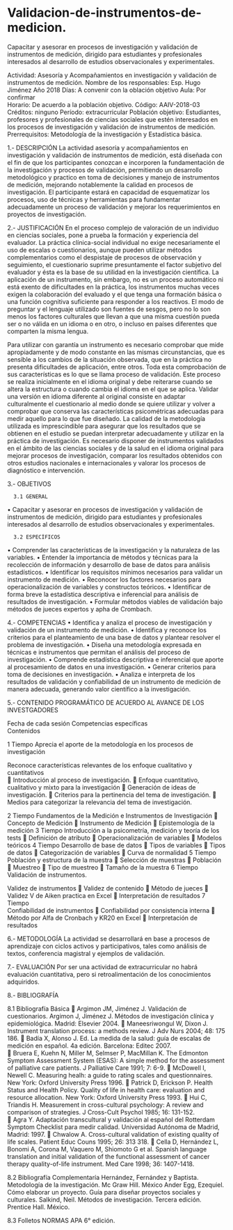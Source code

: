 # Validacion-de-instrumentos-de-medicion.
Capacitar y asesorar en procesos de investigación y validación de instrumentos de medición, dirigido para estudiantes y profesionales interesados al desarrollo de estudios observacionales y experimentales.  


Actividad: Asesoría y Acompañamientos en investigación y validación de instrumentos de medición.
Nombre de los responsables: Esp. Hugo Jiménez
Año 2018
Días: A convenir con la oblación objetivo
Aula: Por confirmar  
Horario: De acuerdo a la población objetivo.	Código: AAIV-2018-03
Créditos: ninguno
Período: extracurricular
Población objetivo: Estudiantes, profesores y profesionales de ciencias sociales que estén interesados en los procesos de investigación y validación de instrumentos de medición.
Prerrequisitos: Metodología de la investigación y Estadística básica.

1.- DESCRIPCIÓN
La actividad asesoría y acompañamientos en investigación y validación de instrumentos de medición, está diseñada con el fin de que los participantes conozcan e incorporen la fundamentación de la investigación y procesos de validación, permitiendo un desarrollo metodológico y practico en toma de decisiones y manejo de instrumentos de medición, mejorando notablemente la calidad en procesos de investigación.
El participante estará en capacidad de esquematizar los procesos, uso de técnicas y herramientas para fundamentar adecuadamente un proceso de validación y mejorar los requerimientos en proyectos de investigación. 

 
2.- JUSTIFICACIÓN 
En el proceso complejo de valoración de un individuo en ciencias sociales, pone a prueba la formación y experiencia del evaluador. La práctica clínica-social individual no exige necesariamente el uso de escalas o cuestionarios, aunque pueden utilizar métodos complementarios como el despistaje de procesos de observación y seguimiento, el cuestionario suprime presuntamente el factor subjetivo del evaluador y ésta es la base de su utilidad en la investigación científica. 
La aplicación de un instrumento, sin embargo, no es un proceso automático ni está exento de dificultades en la práctica, los instrumentos muchas veces exigen la colaboración del evaluado y el que tenga una formación básica o una función cognitiva suficiente para responder a los reactivos. El modo de preguntar y el lenguaje utilizado son fuentes de sesgos, pero no lo son menos los factores culturales que llevan a que una misma cuestión pueda ser o no válida en un idioma o en otro, o incluso en países diferentes que comparten la misma lengua.

Para utilizar con garantía un instrumento es necesario comprobar que mide apropiadamente y de modo constante en las mismas circunstancias, que es sensible a los cambios de la situación observada, que en la práctica no presenta dificultades de aplicación, entre otros. Toda esta comprobación de sus características es lo que se llama proceso de validación. Este proceso se realiza inicialmente en el idioma original y debe reiterarse cuando se altera la estructura o cuando cambia el idioma en el que se aplica. Validar una versión en idioma diferente al original consiste en adaptar culturalmente el cuestionario al medio donde se quiere utilizar y volver a comprobar que conserva las características psicométricas adecuadas para medir aquello para lo que fue diseñado. La calidad de la metodología utilizada es imprescindible para asegurar que los resultados que se obtienen en el estudio se puedan interpretar adecuadamente y utilizar en la práctica de investigación.
Es necesario disponer de instrumentos validados en el ámbito de las ciencias sociales y de la salud en el idioma original para mejorar procesos de investigación, comparar los resultados obtenidos con otros estudios nacionales e internacionales y valorar los procesos de diagnóstico e intervención. 

 
3.- OBJETIVOS 

      3.1 GENERAL 	
•	Capacitar y asesorar en procesos de investigación y validación de instrumentos de medición, dirigido para estudiantes y profesionales interesados al desarrollo de estudios observacionales y experimentales.  

      3.2 ESPECÍFICOS
•	Comprender las características de la investigación y la naturaleza de las variables.
•	Entender la importancia de métodos y técnicas para la recolección de información y desarrollo de base de datos para análisis estadísticos.
•	Identificar los requisitos mínimos necesarios para validar un instrumento de medición.
•	Reconocer los factores necesarios para operacionalización de variables y constructos teóricos. 
•	Identificar de forma breve la estadística descriptiva e inferencial para análisis de resultados de investigación. 
•	Formular métodos viables de validación bajo métodos de jueces expertos y apha de Crombach.




 
4.- COMPETENCIAS 
•	Identifica y analiza el proceso de investigación y validación de un instrumento de medición.
•	Identifica y reconoce los criterios para el planteamiento de una base de datos y plantear resolver el problema de investigación.
•	Diseña una metodología expresada en técnicas e instrumentos que permitan el análisis del proceso de investigación.
•	Comprende estadística descriptiva e inferencial que aporte al procesamiento de datos en una investigación.
•	Generar criterios para toma de decisiones en investigación.
•	Analiza e interpreta de los resultados de validación y confiabilidad de un instrumento de medición de manera adecuada, generando valor científico a la investigación.

 5.- CONTENIDO PROGRAMÁTICO DE ACUERDO AL AVANCE DE LOS INVESTGADORES

Fecha de cada sesión 	Competencias específicas  	
Contenidos 

1 Tiempo	Aprecia el aporte de la metodología en los procesos de investigación 


Reconoce características relevantes de los enfoque cualitativo y cuantitativos	
	Introducción al proceso de investigación.
	Enfoque cuantitativo, cualitativo y mixto para la investigación
	Generación de ideas de investigación.
	Criterios para la pertinencia del tema de investigación.
	Medios para categorizar la relevancia del tema de investigación.

2 Tiempo	Fundamentos de la Medición e Instrumentos de Investigación		Concepto de Medición
	Instrumento de Medición
	Epistemología de la medición 
3 Tiempo	Introducción a la psicometría, medición y teoría de los tests		Definición de atributo 
	Operacionalización de variables 
	Modelos teóricos 
4 Tiempo	Desarrollo de base de datos 		Tipos de variables 
	Tipos de datos
	Categorización de variables 
	Curva de normalidad
5 Tiempo
	Población y estructura de la  muestra 		Selección de muestras
	Población
	Muestreo
	Tipo de muestreo
	Tamaño de la muestra 
6 Tiempo 	Validación de instrumentos.
 
Validez de instrumentos 		Validez de contenido 
	Método de jueces 
	Validez V de Aiken practica en Excel 
	Interpretación de resultados 
7 Tiempo  
	Confiabilidad de instrumentos 		Confiabilidad por consistencia interna 
	Método por Alfa de Cronbach y KR20 en Excel
	Interpretación de resultados

6.- METODOLOGÍA 
La actividad se desarrollará en base a procesos de aprendizaje con ciclos activos y participativos, tales como análisis de textos, conferencia magistral y ejemplos de validación.


 
7.- EVALUACIÓN 
Por ser una actividad de extracurricular no habrá evaluación cuantitativa, pero si retroalimentación de los conocimientos adquiridos.

8.- BIBLIOGRAFÍA 
    
 8.1 Bibliografía Básica 
	Argimon JM, Jiménez J. Validación de cuestionarios. Argimon J, Jiménez J. Métodos de investigación clínica y epidemiológica. Madrid: Elsevier 2004.
	Maneesriwongul W, Dixon J. Instrument translation process: a methods review. J Adv Nurs 2004; 48: 175 186.
	Badía X, Alonso J. Ed. La medida de la salud: guía de escalas de medición en español. 4a edición. Barcelona: Editec 2007.  
	Bruera E, Kuehn N, Miller M, Selmser P, MacMillan K. The Edmonton Symptom Assessment System (ESAS): A simple method for the assessment of palliative care patients. J Palliative Care 1991; 7: 6-9. 
	McDowell I, Newell C. Measuring healh: a guide to rating scales and questionnaires. New York: Oxford University Press 1996. 
	Patrick D, Erickson P. Health Status and Health Policy. Quality of life in health care: evaluation and resource allocation. New York: Oxford University Press 1993.
	Hui C, Triandis H. Measurement in cross-cultural psychology: A review and comparison of strategies. J Cross-Cult Psychol 1985; 16: 131-152.  
	Agra Y. Adaptación transcultural y validación al español del Rotterdam Symptom Checklist para medir calidad. Universidad Autónoma de Madrid, Madrid: 1997. 
	Chwalow A. Cross-cultural validation of existing quality of life scales. Patient Educ Couns 1995; 26: 313 318. 
	Cella D, Hernández L, Bonomi A, Corona M, Vaquero M, Shiomoto G et al. Spanish language translation and initial validation of the functional assessment of cancer therapy quality-of-life instrument. Med Care 1998; 36: 1407-1418.
    
 8.2 Bibliografía Complementaría 
Hernández, Fernández y Baptista.   Metodología de la investigación.   Mc Graw Hill. México 
Ander Egg, Ezequiel. Cómo elaborar un proyecto. Guía para diseñar proyectos sociales y culturales. 
Salkind, Neil.   Métodos de investigación. Tercera edición. Prentice Hall. México.
    
 8.3 Folletos 
NORMAS APA 6° edición. 


